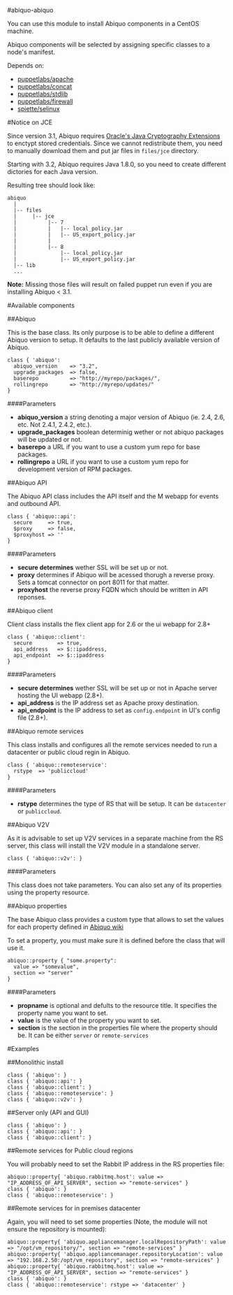 #abiquo-abiquo

You can use this module to install Abiquo components in a CentOS machine.

Abiquo components will be selected by assigning specific classes to a node's manifest.

Depends on:

 - [puppetlabs/apache](https://forge.puppetlabs.com/puppetlabs/apache)
 - [puppetlabs/concat](https://forge.puppetlabs.com/puppetlabs/concat)
 - [puppetlabs/stdlib](https://forge.puppetlabs.com/puppetlabs/stdlib)
 - [puppetlabs/firewall](https://forge.puppetlabs.com/puppetlabs/firewall)
 - [spiette/selinux](https://forge.puppetlabs.com/spiette/selinux)

#Notice on JCE

Since version 3.1, Abiquo requires [Oracle's Java Cryptography Extensions](http://www.oracle.com/technetwork/java/javase/downloads/jce-7-download-432124.html) to enctypt stored credentials. Since we cannot redistribute them, you need to manually download them and put jar files in ```files/jce``` directory. 

Starting with 3.2, Abiquo requires Java 1.8.0, so you need to create different dictories for each Java version.

Resulting tree should look like:

```
abiquo
  |
  |-- files
  |     |-- jce
  |          |-- 7
  |          |   |-- local_policy.jar
  |          |   |-- US_export_policy.jar
  |          |
  |          |-- 8
  |              |-- local_policy.jar
  |              |-- US_export_policy.jar
  |-- lib
  ...
```

**Note:** Missing those files will result on failed puppet run even if you are installing Abiquo < 3.1.

#Available components

##Abiquo

This is the base class. Its only purpose is to be able to define a different Abiquo version to setup. It defaults to the last publicly available version of Abiquo.

```
class { 'abiquo':
  abiquo_version    => "3.2",
  upgrade_packages  => false,
  baserepo          => "http://myrepo/packages/",
  rollingrepo       => "http://myrepo/updates/"
}
```

####Parameters

- **abiquo_version** a string denoting a major version of Abiquo (ie. 2.4, 2.6, etc. Not 2.4.1, 2.4.2, etc.).
- **upgrade_packages** boolean determinig wether or not abiquo packages will be updated or not.
- **baserepo** a URL if you want to use a custom yum repo for base packages.
- **rollingrepo** a URL if you want to use a custom yum repo for development version of RPM packages.


##Abiquo API

The Abiquo API class includes the API itself and the M webapp for events and outbound API.

```
class { 'abiquo::api':
  secure     => true,
  $proxy     => false,
  $proxyhost => ''
}
```

####Parameters

- **secure determines** wether SSL will be set up or not.
- **proxy** determines if Abiquo will be acessed thorugh a reverse proxy. Sets a tomcat connector on port 8011 for that matter.
- **proxyhost** the reverse proxy FQDN which should be written in API reponses.

##Abiquo client

Client class installs the flex client app for 2.6 or the ui webapp for 2.8+

```
class { 'abiquo::client': 
  secure        => true,
  api_address   => $::ipaddress,
  api_endpoint  => $::ipaddress
}
```

####Parameters

- **secure determines** wether SSL will be set up or not in Apache server hosting the UI webapp (2.8+).
- **api_address** is the IP address set as Apache proxy destination.
- **api_endpoint** is the IP address to set as ```config.endpoint``` in UI's config file (2.8+).


##Abiquo remote services

This class installs and configures all the remote services needed to run a datacenter or public cloud regin in Abiquo.

```
class { 'abiquo::remoteservice':
  rstype  => 'publiccloud'
}
```

####Parameters

- **rstype** determines the type of RS that will be setup. It can be ```datacenter``` or ```publiccloud```.


##Abiquo V2V

As it is advisable to set up V2V services in a separate machine from the RS server, this class will install the V2V module in a standalone server.

```
class { 'abiquo::v2v': }
```

####Parameters

This class does not take parameters. You can also set any of its properties using the property resource.


##Abiquo properties

The base Abiquo class provides a custom type that allows to set the values for each property defined in [Abiquo wiki](http://wiki.abiquo.com/display/ABI31/Abiquo+Configuration+Properties)

To set a property, you must make sure it is defined before the class that will use it.

```
abiquo::property { "some.property":
  value => "somevalue",
  section => "server"
}
```

####Parameters

- **propname** is optional and defults to the resource title. It specifies the property name you want to set.
- **value** is the value of the property you want to set.
- **section** is the section in the properties file where the property should be. It can be either ```server``` or ```remote-services```


#Examples

##Monolithic install

```
class { 'abiquo': }
class { 'abiquo::api': }
class { 'abiquo::client': }
class { 'abiquo::remoteservice': }
class { 'abiquo::v2v': }
```

##Server only (API and GUI)

```
class { 'abiquo': }
class { 'abiquo::api': }
class { 'abiquo::client': }
```

##Remote services for Public cloud regions

You will probably need to set the Rabbit IP address in the RS properties file:

```
abiquo::property{ 'abiquo.rabbitmq.host': value => "IP_ADDRESS_OF_API_SERVER", section => "remote-services" }
class { 'abiquo': }
class { 'abiquo::remoteservice': }
```

##Remote services for in premises datacenter

Again, you will need to set some properties (Note, the module will not ensure the repository is mounted):

```
abiquo::property{ 'abiquo.appliancemanager.localRepositoryPath': value => "/opt/vm_repository/", section => "remote-services" }
abiquo::property{ 'abiquo.appliancemanager.repositoryLocation': value => "192.168.2.50:/opt/vm_repository", section => "remote-services" }
abiquo::property{ 'abiquo.rabbitmq.host': value => "IP_ADDRESS_OF_API_SERVER", section => "remote-services" }
class { 'abiquo': }
class { 'abiquo::remoteservice': rstype => 'datacenter' }
```
